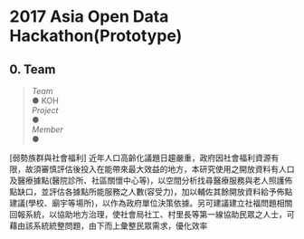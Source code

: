 # 2017 Asia Open Data Hackathon(Prototype)


## 0. Team<br>
>*Team*<br> 
> ● KOH<br>
>*Project* <br>
> ● <br>
>*Member*<br>
> ● <br>


[弱勢族群與社會福利]
近年人口高齡化議題日趨嚴重，政府因社會福利資源有限，故須審慎評估後投入在能帶來最大效益的地方，本研究使用之開放資料有人口及醫療據點(醫院診所、社區關懷中心等)，以空間分析找尋醫療服務與老人照護佈點缺口，並評估各據點所能服務之人數(容受力)，加以輔佐其餘開放資料給予佈點建議(學校、廟宇等場所)，以作為政府單位決策依據。另可建議建立社福問題相關回報系統，以協助地方治理，使社會局社工、村里長等第一線協助民眾之人士，可藉由該系統統整問題，由下而上彙整民眾需求，優化效率
